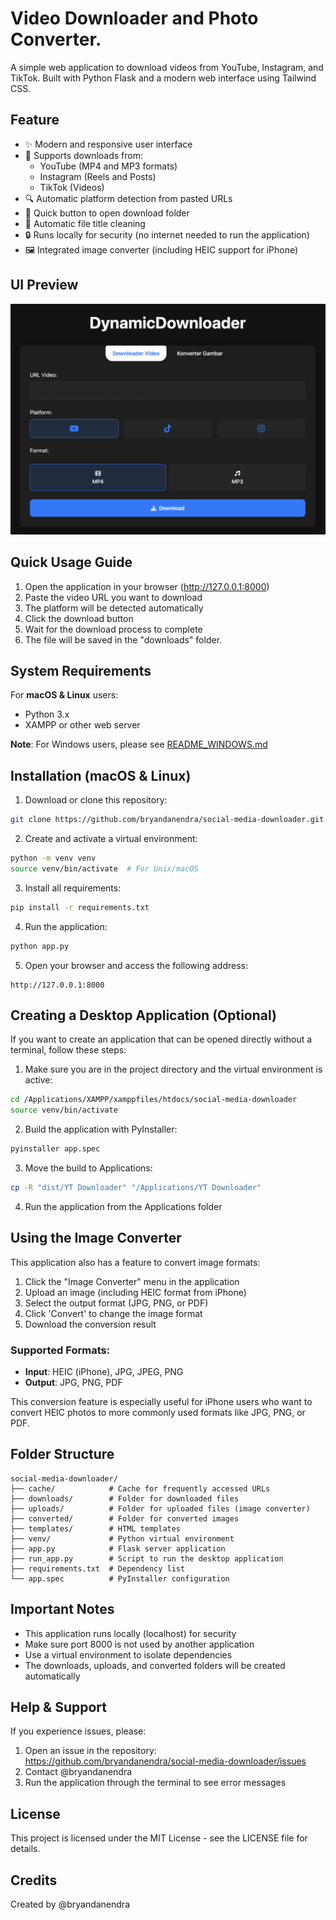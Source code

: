 # Video Downloader and Photo Converter.

A simple web application to download videos from YouTube, Instagram, and TikTok. Built with Python Flask and a modern web interface using Tailwind CSS.

## Feature

- ✨ Modern and responsive user interface
- 🎥 Supports downloads from:
  - YouTube (MP4 and MP3 formats)
  - Instagram (Reels and Posts)
  - TikTok (Videos)
- 🔍 Automatic platform detection from pasted URLs
- 📁 Quick button to open download folder
- 🎯 Automatic file title cleaning
- 🔒 Runs locally for security (no internet needed to run the application)
- 🖼️ Integrated image converter (including HEIC support for iPhone)

## UI Preview

![App UI Preview](UI.png)

## Quick Usage Guide

1. Open the application in your browser (http://127.0.0.1:8000)
2. Paste the video URL you want to download
3. The platform will be detected automatically
4. Click the download button
5. Wait for the download process to complete
6. The file will be saved in the "downloads" folder.

## System Requirements

For **macOS & Linux** users:
- Python 3.x
- XAMPP or other web server

**Note**: For Windows users, please see [README_WINDOWS.md](README_WINDOWS.md)

## Installation (macOS & Linux)

1. Download or clone this repository:
```bash
git clone https://github.com/bryandanendra/social-media-downloader.git
```

2. Create and activate a virtual environment:
```bash
python -m venv venv
source venv/bin/activate  # For Unix/macOS
```

3. Install all requirements:
```bash
pip install -r requirements.txt
```

4. Run the application:
```bash
python app.py
```

5. Open your browser and access the following address:
```
http://127.0.0.1:8000
```

## Creating a Desktop Application (Optional)

If you want to create an application that can be opened directly without a terminal, follow these steps:

1. Make sure you are in the project directory and the virtual environment is active:
```bash
cd /Applications/XAMPP/xamppfiles/htdocs/social-media-downloader
source venv/bin/activate
```

2. Build the application with PyInstaller:
```bash
pyinstaller app.spec
```

3. Move the build to Applications:
```bash
cp -R "dist/YT Downloader" "/Applications/YT Downloader"
```

4. Run the application from the Applications folder

## Using the Image Converter

This application also has a feature to convert image formats:
1. Click the "Image Converter" menu in the application
2. Upload an image (including HEIC format from iPhone)
3. Select the output format (JPG, PNG, or PDF)
4. Click 'Convert' to change the image format
5. Download the conversion result

### Supported Formats:
- **Input**: HEIC (iPhone), JPG, JPEG, PNG
- **Output**: JPG, PNG, PDF

This conversion feature is especially useful for iPhone users who want to convert HEIC photos to more commonly used formats like JPG, PNG, or PDF.

## Folder Structure

```
social-media-downloader/
├── cache/            # Cache for frequently accessed URLs
├── downloads/        # Folder for downloaded files
├── uploads/          # Folder for uploaded files (image converter)
├── converted/        # Folder for converted images
├── templates/        # HTML templates
├── venv/             # Python virtual environment
├── app.py            # Flask server application
├── run_app.py        # Script to run the desktop application
├── requirements.txt  # Dependency list
└── app.spec          # PyInstaller configuration
```

## Important Notes

- This application runs locally (localhost) for security
- Make sure port 8000 is not used by another application
- Use a virtual environment to isolate dependencies
- The downloads, uploads, and converted folders will be created automatically

## Help & Support

If you experience issues, please:
1. Open an issue in the repository: https://github.com/bryandanendra/social-media-downloader/issues
2. Contact @bryandanendra
3. Run the application through the terminal to see error messages

## License

This project is licensed under the MIT License - see the LICENSE file for details.

## Credits

Created by @bryandanendra 